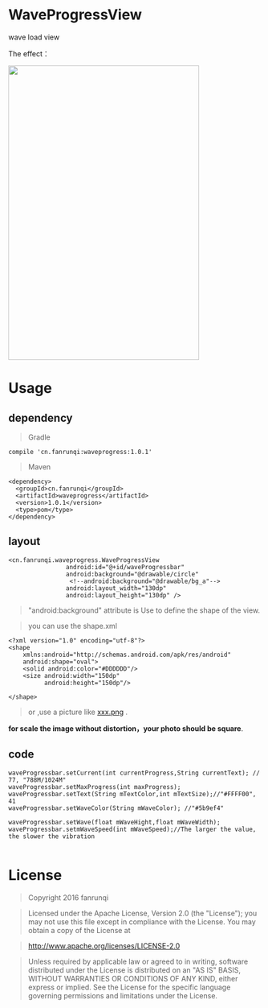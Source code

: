 # WaveProgressView

wave load view


The effect：

<img src="https://raw.githubusercontent.com/fanrunqi/WaveProgressView/master/screenshots/WaveProgressView.gif" width = "380" height = "585"  />

# Usage

## dependency

> Gradle
```
compile 'cn.fanrunqi:waveprogress:1.0.1'
```
> Maven
```
<dependency>
  <groupId>cn.fanrunqi</groupId>
  <artifactId>waveprogress</artifactId>
  <version>1.0.1</version>
  <type>pom</type>
</dependency>
```

## layout


```
<cn.fanrunqi.waveprogress.WaveProgressView
                android:id="@+id/waveProgressbar"
                android:background="@drawable/circle"
                 <!--android:background="@drawable/bg_a"-->
                android:layout_width="130dp"
                android:layout_height="130dp" />
```

> "android:background" attribute is Use to define the shape of the view.

> you can use the shape.xml

```
<?xml version="1.0" encoding="utf-8"?>
<shape
    xmlns:android="http://schemas.android.com/apk/res/android"
    android:shape="oval">
    <solid android:color="#DDDDDD"/>
    <size android:width="150dp"
          android:height="150dp"/>

</shape>
```

> or ,use a picture like [xxx.png](https://github.com/fanrunqi/WaveProgressView/blob/master/app/src/main/res/drawable/bg_a.png)
.

**for scale the image without distortion，your photo should be square**.

## code


```
waveProgressbar.setCurrent(int currentProgress,String currentText); // 77, "788M/1024M"
waveProgressbar.setMaxProgress(int maxProgress);
waveProgressbar.setText(String mTextColor,int mTextSize);//"#FFFF00", 41
waveProgressbar.setWaveColor(String mWaveColor); //"#5b9ef4"

waveProgressbar.setWave(float mWaveHight,float mWaveWidth);
waveProgressbar.setmWaveSpeed(int mWaveSpeed);//The larger the value, the slower the vibration


```

# License
> Copyright 2016 fanrunqi

> Licensed under the Apache License, Version 2.0 (the "License");
you may not use this file except in compliance with the License.
You may obtain a copy of the License at

  >  http://www.apache.org/licenses/LICENSE-2.0

> Unless required by applicable law or agreed to in writing, software
distributed under the License is distributed on an "AS IS" BASIS,
WITHOUT WARRANTIES OR CONDITIONS OF ANY KIND, either express or implied.
See the License for the specific language governing permissions and
limitations under the License.
